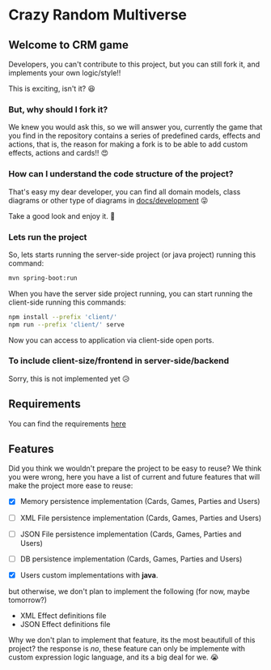 # Crazy Random Multiverse

## Welcome to CRM game

Developers, you can't contribute to this project, but you can still fork it, and implements your own logic/style!!

This is exciting, isn't it? 😆 

### But, why should I fork it?

We knew you would ask this, so we will answer you, currently the game that you find in the repository contains a series of predefined cards, effects and actions, that is, the reason for making a fork is to be able to add custom effects, actions and cards!! 😍

### How can I understand the code structure of the project?

That's easy my dear developer, you can find all domain models, class diagrams or other type of diagrams in [docs/development](docs/development/) 😜

Take a good look and enjoy it. 🌹

### Lets run the project

So, lets starts running the server-side project (or java project) running this command:

```bash
mvn spring-boot:run
```

When you have the server side project running, you can start running the client-side running this commands:

```bash
npm install --prefix 'client/'
npm run --prefix 'client/' serve
```

Now you can access to application via client-side open ports.

### To include client-size/frontend in server-side/backend

Sorry, this is not implemented yet 😥

## Requirements

You can find the requirements [here](docs/REQUIREMENTS.md)

## Features

Did you think we wouldn't prepare the project to be easy to reuse? We think you were wrong, here you have a list of 
current and future features that will make the project more ease to reuse:

 - [X] Memory persistence implementation (Cards, Games, Parties and Users)
 - [ ] XML File persistence implementation (Cards, Games, Parties and Users)
 - [ ] JSON File persistence implementation (Cards, Games, Parties and Users)
 - [ ] DB persistence implementation (Cards, Games, Parties and Users)

 - [X] Users custom implementations with **java**.

but otherwise, we don't plan to implement the following (for now, maybe tomorrow?)

 - XML Effect definitions file 
 - JSON Effect definitions file

Why we don't plan to implement that feature, its the most beautifull of this project? the response is _no_, these feature can only be implemente with custom expression logic language, and its a big deal for we. 😭

